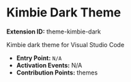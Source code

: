 # Kimbie Dark Theme

**Extension ID:** theme-kimbie-dark

Kimbie dark theme for Visual Studio Code

* **Entry Point:** `N/A`
* **Activation Events:** N/A
* **Contribution Points:** themes
